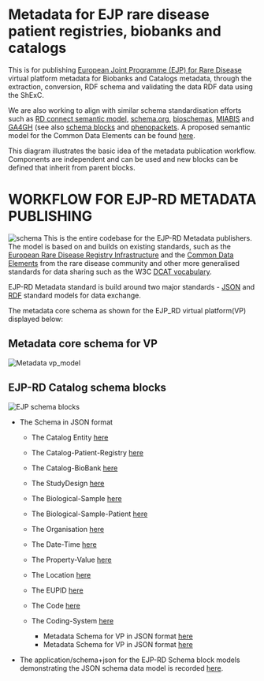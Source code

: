 # Metadata for EJP rare disease patient registries, biobanks and catalogs

This is for publishing [European Joint Programme (EJP) for Rare Disease](http://www.ejprarediseases.org) virtual platform metadata for Biobanks and Catalogs metadata, through the  extraction, conversion, RDF schema and validating the data RDF data using the ShExC.

 We are also working to align with similar schema standardisation efforts such as [RD connect semantic model](https://github.com/LUMC-BioSemantics/Rare-Disease-Semantic-Model), [schema.org](https://schema.org), [bioschemas](https://bioschemas.org), [MIABIS](https://github.com/MIABIS/miabis/wiki) and [GA4GH](https://www.ga4gh.org) (see also [schema blocks](https://schemablocks.org) and [phenopackets](http://phenopackets.org). A proposed semantic model for the Common Data Elements can be found [here](https://github.com/LUMC-BioSemantics/ERN-common-data-elements).

This diagram illustrates the basic idea of the metadata publication workflow. Components are independent and can be used and new blocks can be defined that inherit from parent blocks.

# WORKFLOW FOR EJP-RD METADATA PUBLISHING
![schema](https://github.com/S2Ola/ejprd-metadata-model/blob/master/images/EJP-RD-Metadata.png)
This is the entire codebase for the EJP-RD Metadata publishers. The model is based on and builds on existing standards, such as the [European Rare Disease Registry Infrastructure](https://eu-rd-platform.jrc.ec.europa.eu) and the [Common Data Elements](http://www.erare.eu/sites/default/files/SetCommonData-EU%20RD%20Platform_CDS%20_final.pdf) from the rare disease community and other more generalised standards for data sharing such as the W3C [DCAT vocabulary](https://www.w3.org/TR/vocab-dcat/).

EJP-RD Metadata standard is build around two major standards - [JSON](https://json-schema.org/) and [RDF](https://www.w3.org/RDF/) standard models for data exchange.

The metadata core schema as shown for the EJP_RD virtual platform(VP) displayed below:
##  Metadata core schema for VP
![Metadata vp_model](https://github.com/S2Ola/ejprd-metadata-model/blob/master/images/vp_model.gif)

##  EJP-RD Catalog schema blocks
![EJP schema blocks](https://github.com/S2Ola/ejprd-metadata-model/blob/master/images/ejprdSchemaBlocks.png)


* The Schema in JSON format
  * The Catalog Entity [here](https://github.com/S2Ola/ejprd-metadata-model/blob/master/json_schema/ejp-rdJSONSchemaModels.json)
  * The Catalog-Patient-Registry [here](https://github.com/S2Ola/ejprd-metadata-model/blob/master/json_schema/catalog-patientregistry.json)
  * The Catalog-BioBank [here](https://github.com/S2Ola/ejprd-metadata-model/blob/master/json_schema/catalog-biobank.json)
  * The StudyDesign [here](https://github.com/S2Ola/ejprd-metadata-model/blob/master/json_schema/studydesign.json)
  * The Biological-Sample [here](https://github.com/S2Ola/ejprd-metadata-model/blob/master/json_schema/biological-sample.json)
  * The Biological-Sample-Patient [here](https://github.com/S2Ola/ejprd-metadata-model/blob/master/json_schema/biological-sample-patient.json)
  * The Organisation [here](https://github.com/S2Ola/ejprd-metadata-model/blob/master/json_schema/organisation.json)
  * The Date-Time [here](https://github.com/S2Ola/ejprd-metadata-model/blob/master/json_schema/date-time.json)
  * The Property-Value [here](https://github.com/S2Ola/ejprd-metadata-model/blob/master/json_schema/property-value.json)
  * The Location [here](https://github.com/S2Ola/ejprd-metadata-model/blob/master/json_schema/location.json)
  * The EUPID [here](https://github.com/S2Ola/ejprd-metadata-model/blob/master/json_schema/eupid.json)
  * The Code [here](https://github.com/S2Ola/ejprd-metadata-model/blob/master/json_schema/code.json)
  * The Coding-System [here](https://github.com/S2Ola/ejprd-metadata-model/blob/master/json_schema/coding-system.json)


    * Metadata Schema for VP in JSON format [here](https://github.com/S2Ola/ejprd-metadata-model/blob/master/docs/metadata_core_schema.txt)
    * Metadata Schema for VP in JSON format [here](https://github.com/S2Ola/ejprd-metadata-model/blob/master/docs/metadata_core_schema.txt)


* The application/schema+json for the EJP-RD Schema block models demonstrating the JSON schema data model is recorded [here](https://github.com/S2Ola/ejprd-metadata-model/blob/master/docs/ejp-rdJSONSchemaModels.txt).

